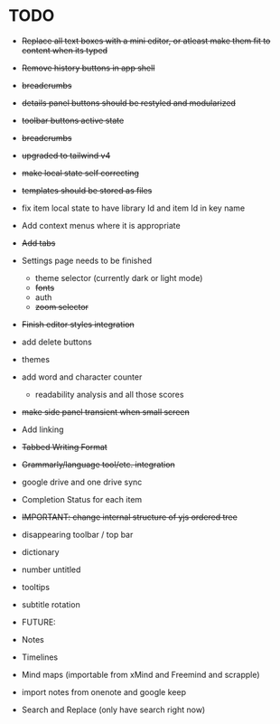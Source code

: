 # TODO

- ~~Replace all text boxes with a mini editor, or atleast make them fit to content when its typed~~
- ~~Remove history buttons in app shell~~
- ~~breadcrumbs~~
- ~~details panel buttons should be restyled and modularized~~
- ~~toolbar buttons active state~~
- ~~breadcrumbs~~
- ~~upgraded to tailwind v4~~
- ~~make local state self correcting~~
- ~~templates should be stored as files~~
- fix item local state to have library Id and item Id in key name
- Add context menus where it is appropriate
- ~~Add tabs~~
- Settings page needs to be finished
  - theme selector (currently dark or light mode)
  - ~~fonts~~
  - auth
  - ~~zoom selector~~
- ~~Finish editor styles integration~~
- add delete buttons
- themes
- add word and character counter
  - readability analysis and all those scores
- ~~make side panel transient when small screen~~
- Add linking
- ~~Tabbed Writing Format~~
- ~~Grammarly/language tool/etc. integration~~
- google drive and one drive sync
- Completion Status for each item
- ~~IMPORTANT: change internal structure of yjs ordered tree~~
- disappearing toolbar / top bar
- dictionary
- number untitled 
- tooltips
- subtitle rotation

- FUTURE:
- Notes
- Timelines
- Mind maps (importable from xMind and Freemind and scrapple)
- import notes from onenote and google keep
- Search and Replace (only have search right now)
